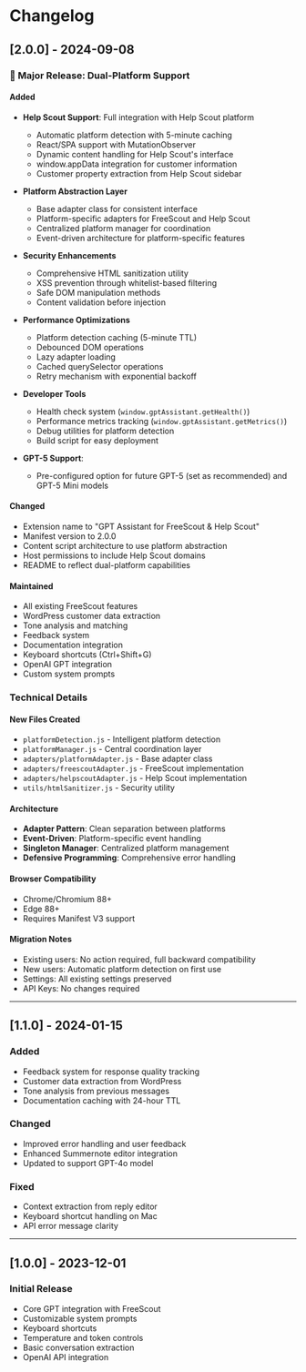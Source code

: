 # Changelog

## [2.0.0] - 2024-09-08

### 🎉 Major Release: Dual-Platform Support

#### Added
- **Help Scout Support**: Full integration with Help Scout platform
  - Automatic platform detection with 5-minute caching
  - React/SPA support with MutationObserver
  - Dynamic content handling for Help Scout's interface
  - window.appData integration for customer information
  - Customer property extraction from Help Scout sidebar

- **Platform Abstraction Layer**
  - Base adapter class for consistent interface
  - Platform-specific adapters for FreeScout and Help Scout
  - Centralized platform manager for coordination
  - Event-driven architecture for platform-specific features

- **Security Enhancements**
  - Comprehensive HTML sanitization utility
  - XSS prevention through whitelist-based filtering
  - Safe DOM manipulation methods
  - Content validation before injection

- **Performance Optimizations**
  - Platform detection caching (5-minute TTL)
  - Debounced DOM operations
  - Lazy adapter loading
  - Cached querySelector operations
  - Retry mechanism with exponential backoff

- **Developer Tools**
  - Health check system (`window.gptAssistant.getHealth()`)
  - Performance metrics tracking (`window.gptAssistant.getMetrics()`)
  - Debug utilities for platform detection
  - Build script for easy deployment

- **GPT-5 Support**:
  - Pre-configured option for future GPT-5  (set as recommended) and GPT-5 Mini models

#### Changed
- Extension name to "GPT Assistant for FreeScout & Help Scout"
- Manifest version to 2.0.0
- Content script architecture to use platform abstraction
- Host permissions to include Help Scout domains
- README to reflect dual-platform capabilities

#### Maintained
- All existing FreeScout features
- WordPress customer data extraction
- Tone analysis and matching
- Feedback system
- Documentation integration
- Keyboard shortcuts (Ctrl+Shift+G)
- OpenAI GPT integration
- Custom system prompts

### Technical Details

#### New Files Created
- `platformDetection.js` - Intelligent platform detection
- `platformManager.js` - Central coordination layer
- `adapters/platformAdapter.js` - Base adapter class
- `adapters/freescoutAdapter.js` - FreeScout implementation
- `adapters/helpscoutAdapter.js` - Help Scout implementation
- `utils/htmlSanitizer.js` - Security utility

#### Architecture
- **Adapter Pattern**: Clean separation between platforms
- **Event-Driven**: Platform-specific event handling
- **Singleton Manager**: Centralized platform management
- **Defensive Programming**: Comprehensive error handling

#### Browser Compatibility
- Chrome/Chromium 88+
- Edge 88+
- Requires Manifest V3 support

#### Migration Notes
- Existing users: No action required, full backward compatibility
- New users: Automatic platform detection on first use
- Settings: All existing settings preserved
- API Keys: No changes required

---

## [1.1.0] - 2024-01-15

### Added
- Feedback system for response quality tracking
- Customer data extraction from WordPress
- Tone analysis from previous messages
- Documentation caching with 24-hour TTL

### Changed
- Improved error handling and user feedback
- Enhanced Summernote editor integration
- Updated to support GPT-4o model

### Fixed
- Context extraction from reply editor
- Keyboard shortcut handling on Mac
- API error message clarity

---

## [1.0.0] - 2023-12-01

### Initial Release
- Core GPT integration with FreeScout
- Customizable system prompts
- Keyboard shortcuts
- Temperature and token controls
- Basic conversation extraction
- OpenAI API integration